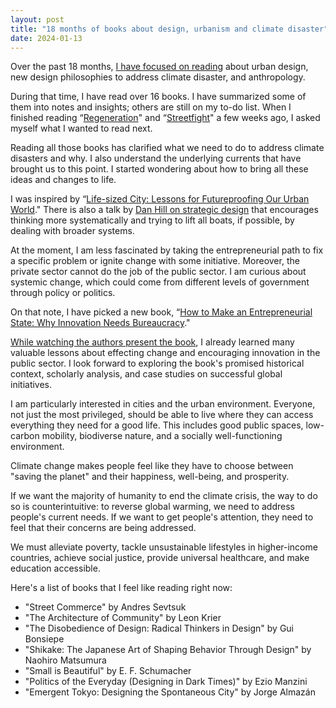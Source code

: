 ```yaml
---
layout: post
title: "18 months of books about design, urbanism and climate disaster"
date: 2024-01-13
---
```


Over the past 18 months, [I have focused on reading](https://mikklemberg.ee/books) about urban design, new design philosophies to address climate disaster, and anthropology.

During that time, I have read over 16 books. I have summarized some of them into notes and insights; others are still on my to-do list. When I finished reading “[Regeneration](https://regeneration.org/the-book)" and “[Streetfight](http://www.jsadikkhan.com/streetfight-the-book.html)" a few weeks ago, I asked myself what I wanted to read next.

Reading all those books has clarified what we need to do to address climate disasters and why. I also understand the underlying currents that have brought us to this point. I started wondering about how to bring all these ideas and changes to life.

I was inspired by “[Life-sized City: Lessons for Futureproofing Our Urban World](https://youtu.be/oJzA0Aiw4kI)." There is also a talk by [Dan Hill on strategic design](https://www.youtube.com/watch?v=vo6hC-MaEJQ) that encourages thinking more systematically and trying to lift all boats, if possible, by dealing with broader systems.

At the moment, I am less fascinated by taking the entrepreneurial path to fix a specific problem or ignite change with some initiative. Moreover, the private sector cannot do the job of the public sector. I am curious about systemic change, which could come from different levels of government through policy or politics.

On that note, I have picked a new book, “[How to Make an Entrepreneurial State: Why Innovation Needs Bureaucracy](https://yalebooks.co.uk/book/9780300227277/how-to-make-an-entrepreneurial-state/)."

[While watching the authors present the book](https://youtu.be/29aosKq90mA), I already learned many valuable lessons about effecting change and encouraging innovation in the public sector. I look forward to exploring the book's promised historical context, scholarly analysis, and case studies on successful global initiatives.

I am particularly interested in cities and the urban environment. Everyone, not just the most privileged, should be able to live where they can access everything they need for a good life. This includes good public spaces, low-carbon mobility, biodiverse nature, and a socially well-functioning environment.

Climate change makes people feel like they have to choose between "saving the planet" and their happiness, well-being, and prosperity.

If we want the majority of humanity to end the climate crisis, the way to do so is counterintuitive: to reverse global warming, we need to address people's current needs. If we want to get people's attention, they need to feel that their concerns are being addressed.

We must alleviate poverty, tackle unsustainable lifestyles in higher-income countries, achieve social justice, provide universal healthcare, and make education accessible.

Here's a list of books that I feel like reading right now:
- "Street Commerce" by Andres Sevtsuk
- "The Architecture of Community" by Leon Krier
- "The Disobedience of Design: Radical Thinkers in Design" by Gui Bonsiepe
- "Shikake: The Japanese Art of Shaping Behavior Through Design" by Naohiro Matsumura
- "Small is Beautiful" by E. F. Schumacher
- "Politics of the Everyday (Designing in Dark Times)" by Ezio Manzini
- "Emergent Tokyo: Designing the Spontaneous City" by Jorge Almazán
